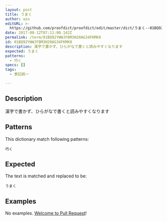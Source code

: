 ```yaml
---
layout: post
title: うまく
author: azu
editURL: >-
  https://github.com/proofdict/proofdict/edit/master/dict/うまく--01BQ92YWWJFBM3H20AG34FKMK8.yml
date: 2017-08-12T07:11:00.142Z
permalink: /term/01BQ92YWWJFBM3H20AG34FKMK8
id: 01BQ92YWWJFBM3H20AG34FKMK8
description: 漢字で書かず、ひらがなで書くと読みやすくなります
expected: うまく
patterns:
  - 巧く
specs: []
tags:
  - 表記統一

---
```


## Description

漢字で書かず、ひらがなで書くと読みやすくなります

## Patterns

This dictionary match following patterns:

    巧く

## Expected

The text is matched and replaced to be:

    うまく

## Examples

No examples. [Welcome to Pull Request](https://github.com/jser/jser.info/edit/master/dict/うまく--01BQ92YWWJFBM3H20AG34FKMK8.yml)!
